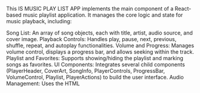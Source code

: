   This IS MUSIC PLAY LIST APP implements the main component of a React-based music playlist application. It manages the core logic and state for music playback, including:

Song List: An array of song objects, each with title, artist, audio source, and cover image.
Playback Controls: Handles play, pause, next, previous, shuffle, repeat, and autoplay functionalities.
Volume and Progress: Manages volume control, displays a progress bar, and allows seeking within the track.
Playlist and Favorites: Supports showing/hiding the playlist and marking songs as favorites.
UI Components: Integrates several child components (PlayerHeader, CoverArt, SongInfo, PlayerControls, ProgressBar, VolumeControl, Playlist, PlayerActions) to build the user interface.
Audio Management: Uses the HTML <audio> element with React refs and event handlers to control playback and respond to user actions.
